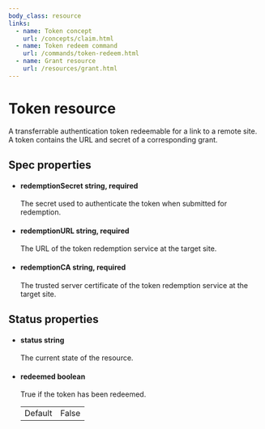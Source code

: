 ```yaml
---
body_class: resource
links:
  - name: Token concept
    url: /concepts/claim.html
  - name: Token redeem command
    url: /commands/token-redeem.html
  - name: Grant resource
    url: /resources/grant.html
---
```


# Token resource

<section>

A transferrable authentication token redeemable for a link
to a remote site.  A token contains the URL and secret of a
corresponding grant.

</section>

<section>

## Spec properties

- <h4 id="redemptionsecret">redemptionSecret <span class="property-info">string, required</span></h4>

  The secret used to authenticate the token when submitted
  for redemption.

  

- <h4 id="redemptionurl">redemptionURL <span class="property-info">string, required</span></h4>

  The URL of the token redemption service at the target
  site.

  

- <h4 id="redemptionca">redemptionCA <span class="property-info">string, required</span></h4>

  

  The trusted server certificate of the token redemption
  service at the target site.

</section>

<section>

## Status properties

- <h4 id="status">status <span class="property-info">string</span></h4>

  The current state of the resource.

  

- <h4 id="redeemed">redeemed <span class="property-info">boolean</span></h4>

  True if the token has been redeemed.

  | | |
  |-|-|
  | Default | False |
  

</section>
